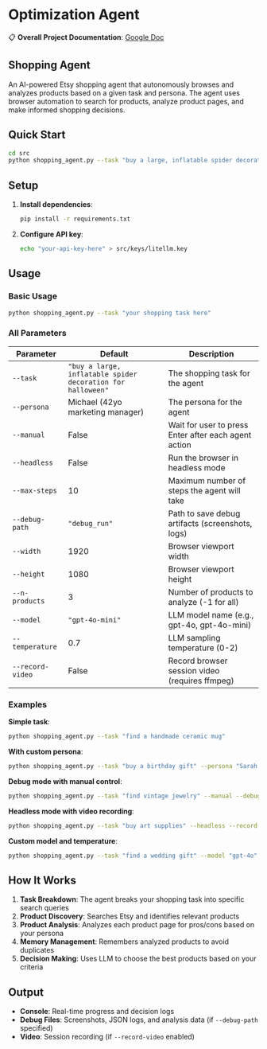 # Optimization Agent

📋 **Overall Project Documentation**: [Google Doc](https://docs.google.com/document/d/1ORWmq6GQMyoQZR7_b2S9Hs7l2A-e0Ce9f6EKy-pQ69Q/edit?tab=t.0#heading=h.4wbqtehjjc4)

## Shopping Agent

An AI-powered Etsy shopping agent that autonomously browses and analyzes products based on a given task and persona. The agent uses browser automation to search for products, analyze product pages, and make informed shopping decisions.

## Quick Start

```bash
cd src
python shopping_agent.py --task "buy a large, inflatable spider decoration for halloween"
```

## Setup

1. **Install dependencies**:
   ```bash
   pip install -r requirements.txt
   ```

2. **Configure API key**:
   ```bash
   echo "your-api-key-here" > src/keys/litellm.key
   ```

## Usage

### Basic Usage

```bash
python shopping_agent.py --task "your shopping task here"
```

### All Parameters

| Parameter | Default | Description |
|-----------|---------|-------------|
| `--task` | `"buy a large, inflatable spider decoration for halloween"` | The shopping task for the agent |
| `--persona` | Michael (42yo marketing manager) | The persona for the agent |
| `--manual` | False | Wait for user to press Enter after each agent action |
| `--headless` | False | Run the browser in headless mode |
| `--max-steps` | 10 | Maximum number of steps the agent will take |
| `--debug-path` | `"debug_run"` | Path to save debug artifacts (screenshots, logs) |
| `--width` | 1920 | Browser viewport width |
| `--height` | 1080 | Browser viewport height |
| `--n-products` | 3 | Number of products to analyze (-1 for all) |
| `--model` | `"gpt-4o-mini"` | LLM model name (e.g., gpt-4o, gpt-4o-mini) |
| `--temperature` | 0.7 | LLM sampling temperature (0-2) |
| `--record-video` | False | Record browser session video (requires ffmpeg) |

### Examples

**Simple task**:
```bash
python shopping_agent.py --task "find a handmade ceramic mug"
```

**With custom persona**:
```bash
python shopping_agent.py --task "buy a birthday gift" --persona "Sarah, a 28-year-old graphic designer who loves minimalist design"
```

**Debug mode with manual control**:
```bash
python shopping_agent.py --task "find vintage jewelry" --manual --debug-path "my_debug_run"
```

**Headless mode with video recording**:
```bash
python shopping_agent.py --task "buy art supplies" --headless --record-video --max-steps 20
```

**Custom model and temperature**:
```bash
python shopping_agent.py --task "find a wedding gift" --model "gpt-4o" --temperature 0.3
```

## How It Works

1. **Task Breakdown**: The agent breaks your shopping task into specific search queries
2. **Product Discovery**: Searches Etsy and identifies relevant products
3. **Product Analysis**: Analyzes each product page for pros/cons based on your persona
4. **Memory Management**: Remembers analyzed products to avoid duplicates
5. **Decision Making**: Uses LLM to choose the best products based on your criteria

## Output

- **Console**: Real-time progress and decision logs
- **Debug Files**: Screenshots, JSON logs, and analysis data (if `--debug-path` specified)
- **Video**: Session recording (if `--record-video` enabled)
